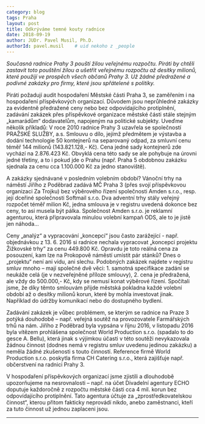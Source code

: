 ```yaml
---
category: blog
tags: Praha
layout: post
title: Odkrýváme temné kouty radnice
date: 2018-09-19
author: JUDr. Pavel Musil, Ph.D.
authorId: pavel.musil    # uid nekoho z _people
---
```


*Současná radnice Prahy 3 pouští žilou veřejnému rozpočtu. Piráti by chtěli zastavit toto pouštění žilou a ušetřit veřejnému rozpočtu až desítky milionů, které použijí ve prospěch všech občanů Prahy 3. Už žádné předražené a podivné zakázky pro firmy, které jsou spřátelené s politiky.*

Piráti požadují audit hospodaření Městské části Praha 3, se zaměřením i na hospodaření příspěvkových organizací. Důvodem jsou neprůhledné zakázky za evidentně předražené ceny nebo bez odpovídajícího protiplnění, zadávání zakázek přes příspěvkové organizace městské části stále stejným „kamarádům“ dodavatelům, napojeným na politické subjekty. Uveďme několik příkladů:
V roce 2010 radnice Prahy 3 uzavřela se společností PRAŽSKÉ SLUŽBY, a.s. Smlouvu o dílo, jejímž předmětem je výstavba a dodání technologie 50 kontejnerů na separovaný odpad, za smluvní cenu téměř 144 milionů (143.821.128,- Kč). Cena jedné sady kontejnerů zde vychází na 2.876.423 Kč. Obvyklá cena této sady se ale pohybuje na úrovni jedné třetiny, a to i pokud jde o Prahu (např. Praha 5 obdobnou zakázku sjednala za cenu cca 1.100.000 Kč za jedno stanoviště). 

A zakázky sjednávané v posledním volebním období? 
Vánoční trhy na náměstí Jiřího z Poděbrad zadává MČ Praha 3 (přes svojí příspěvkovou organizaci Za Trojku) bez výběrového řízení společnosti Amden s.r.o., resp. její dceřiné společnosti Softmail s.r.o. Dva adventní trhy stály veřejný rozpočet téměř milion Kč, jedna smlouva je v registru uvedená dokonce bez ceny, to asi musela být pálka. Společnost Amden s.r.o. je reklamní agenturou, která připravovala minulou volební kampaň ODS, ale to je jistě jen náhoda…  

Ceny „analýz“ a vypracování „koncepcí“ jsou často zarážející - např. objednávkou z 13. 6. 2016 si radnice nechala vypracovat „koncepci projektu Žižkovské trhy“ za cenu 449.800 Kč. Opravdu je toto reálná cena za posouzení, kam lze na Prokopově náměstí umístit pár stánků? Dnes o „projektu“ není ani vidu, ani slechu. Podobných zakázek najdete v registru smluv mnoho – mají společné dvě věci: 1. samotná specifikace zadání se neukáže celá (je v nezveřejněné příloze smlouvy), 2. cena je předražená, ale vždy do 500.000,- Kč, kdy se nemusí konat výběrové řízení.  Spočítali jsme, že díky těmto smlouvám přijde městská pokladna každé volební období až o desítky milionů korun, které by mohla investovat jinak. Například do údržby komunikací nebo do dostupného bydlení. 

Zadávání zakázek je vůbec problémem, se kterým se radnice na Praze 3 potýká douhodobě – např. veřejná soutěž na provozovatele Farmářských trhů na nám. Jiřího z Poděbrad byla vypsána v říjnu 2016, v listopadu 2016 byla vítězem prohlášena společnost World Production s.r.o. (spadalo to do gesce A. Bellu), která jinak s výjimkou účasti v této soutěži nevykazovala žádnou činnost (dodnes nemá v registru smluv uvedenu jedinou zakázku) a neměla žádné zkušenosti s touto činností. Reference firmě World Production s.r.o. poskytla firma CH Catering s.r.o., která zajišťuje např. občerstvení na radnici Prahy 3.

V hospodaření příspěvkových organizací jsme zjistili a dlouhodobě upozorňujeme na nesrovnalosti – např. na účet Divadelní agentury ECHO doputuje každoročně z rozpočtu městské části cca 4 mil. korun bez odpovídajícího protiplnění. Tato agentura účtuje za „zprostředkovatelskou činnost“, kterou přitom fakticky neprovádí nikdo, anebo zaměstnanci, kteří za tuto činnost už jednou zaplaceni jsou. 

- - -
